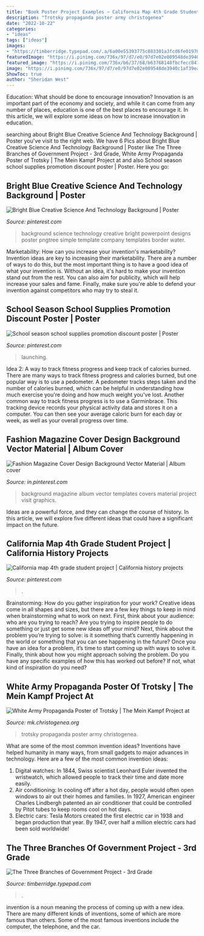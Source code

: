 ```yaml
---
title: "Book Poster Project Examples ~ California Map 4th Grade Student Project"
description: "Trotsky propaganda poster army christogenea"
date: "2022-10-22"
categories:
- "ideas"
tags: ["ideas"]
images:
- "https://timberridge.typepad.com/.a/6a00e55393775c883301a3fcd6fe01970b-800wi"
featuredImage: "https://i.pinimg.com/736x/97/d7/e0/97d7e02e089548de3940c1af39ea11cc--maps-california.jpg"
featured_image: "https://i.pinimg.com/736x/b6/37/68/b63768148fbcfecc8471451963055117.jpg"
image: "https://i.pinimg.com/736x/97/d7/e0/97d7e02e089548de3940c1af39ea11cc--maps-california.jpg"
ShowToc: true
author: "Sheridan West"
---
```



Education: What should be done to encourage innovation?
Innovation is an important part of the economy and society, and while it can come from any number of places, education is one of the best places to encourage it. In this article, we will explore some ideas on how to increase innovation in education.

	

		
searching about Bright Blue Creative Science And Technology Background | Poster you've visit to the right web. We have 6 Pics about Bright Blue Creative Science And Technology Background | Poster like The Three Branches of Government Project - 3rd Grade, White Army Propaganda Poster of Trotsky | The Mein Kampf Project at and also School season school supplies promotion discount poster | Poster. Here you go:
		
    
## Bright Blue Creative Science And Technology Background | Poster

<img loading=lazy src="https://i.pinimg.com/736x/9b/5c/eb/9b5ceb62d4946cdf18156788c47c8a92.jpg" onerror="this.onerror=null;this.src='https://tse4.mm.bing.net/th?id=OIP.BrTsOC9ih6O__oO6TeIwxQHaJ3&amp;pid=15.1';" alt="Bright Blue Creative Science And Technology Background | Poster">

_Source: pinterest.com_

>background science technology creative bright powerpoint designs poster pngtree simple template company templates border water. 

	

Marketability: How can you increase your invention's marketability?
Invention ideas are key to increasing their marketability. There are a number of ways to do this, but the most important thing is to have a good idea of what your invention is. Without an idea, it's hard to make your invention stand out from the rest. You can also aim for publicity, which will help increase your sales and fame. Finally, make sure you're able to defend your invention against competitors who may try to steal it.

    
## School Season School Supplies Promotion Discount Poster | Poster

<img loading=lazy src="https://i.pinimg.com/736x/b6/37/68/b63768148fbcfecc8471451963055117.jpg" onerror="this.onerror=null;this.src='https://tse2.mm.bing.net/th?id=OIP.oVGh_Q5X6WMRuchuHZtvagHaLG&amp;pid=15.1';" alt="School season school supplies promotion discount poster | Poster">

_Source: pinterest.com_

>launching. 

	

Idea 2: A way to track fitness progress and keep track of calories burned.
There are many ways to track fitness progress and calories burned, but one popular way is to use a pedometer. A pedometer tracks steps taken and the number of calories burned, which can be helpful in understanding how much exercise you're doing and how much weight you've lost. Another common way to track fitness progress is to use a Garminbrace. This tracking device records your physical activity data and stores it on a computer. You can then see your average caloric burn for each day or week, as well as your overall progress over time.

    
## Fashion Magazine Cover Design Background Vector Material | Album Cover

<img loading=lazy src="https://i.pinimg.com/736x/b1/0b/ee/b10beedd0afde59f188ff61ed41546e0.jpg" onerror="this.onerror=null;this.src='https://tse1.mm.bing.net/th?id=OIP.9ThNnaz1WmDm3yUb0oCdnwHaJ4&amp;pid=15.1';" alt="Fashion Magazine Cover Design Background Vector Material | Album cover">

_Source: in.pinterest.com_

>background magazine album vector templates covers material project visit graphics. 

	

Ideas are a powerful force, and they can change the course of history. In this article, we will explore five different ideas that could have a significant impact on the future.

    
## California Map 4th Grade Student Project | California History Projects

<img loading=lazy src="https://i.pinimg.com/736x/97/d7/e0/97d7e02e089548de3940c1af39ea11cc--maps-california.jpg" onerror="this.onerror=null;this.src='https://tse2.mm.bing.net/th?id=OIP.gGzXyMcRAYuVxwW9o5jHKAHaJ3&amp;pid=15.1';" alt="California map 4th grade student project | California history projects">

_Source: pinterest.com_

>. 

	

Brainstorming: How do you gather inspiration for your work?
Creative ideas come in all shapes and sizes, but there are a few key things to keep in mind when brainstorming what to work on next. First, think about your audience: who are you trying to reach? Are you trying to inspire people to do something or just get some new ideas off your mind? Next, think about the problem you’re trying to solve: is it something that’s currently happening in the world or something that you can see happening in the future? Once you have an idea for a problem, it’s time to start coming up with ways to solve it. Finally, think about how you might approach solving the problem. Do you have any specific examples of how this has worked out before? If not, what kind of inspiration do you need?

    
## White Army Propaganda Poster Of Trotsky | The Mein Kampf Project At

<img loading=lazy src="https://mk.christogenea.org/sites/default/files/styles/node_gallery_display/public/node_gallery/WhiteArmyPropagandaPosterOfTrotsky_0.jpg?itok=ZUAmxpTH" onerror="this.onerror=null;this.src='https://tse2.mm.bing.net/th?id=OIP.s87RUacBb5cQ9bsfMKuatAHaKO&amp;pid=15.1';" alt="White Army Propaganda Poster of Trotsky | The Mein Kampf Project at">

_Source: mk.christogenea.org_

>trotsky propaganda poster army christogenea. 

	

What are some of the most common invention ideas?
Inventions have helped humanity in many ways, from small gadgets to major advances in technology. Here are a few of the most common invention ideas:
1. Digital watches: In 1844, Swiss scientist Leonhard Euler invented the wristwatch, which allowed people to track their time and date more easily.
2. Air conditioning: In cooling off after a hot day, people would often open windows to air out their homes and families. In 1927, American engineer Charles Lindbergh patented an air conditioner that could be controlled by Pitot tubes to keep rooms cool on hot days.
3. Electric cars: Tesla Motors created the first electric car in 1938 and began production that year. By 1947, over half a million electric cars had been sold worldwide!

    
## The Three Branches Of Government Project - 3rd Grade

<img loading=lazy src="https://timberridge.typepad.com/.a/6a00e55393775c883301a3fcd6fe01970b-800wi" onerror="this.onerror=null;this.src='https://tse2.mm.bing.net/th?id=OIP.Xhsr2AEQAaaytvCLpXJ_XAHaJ4&amp;pid=15.1';" alt="The Three Branches of Government Project - 3rd Grade">

_Source: timberridge.typepad.com_

>. 

	

invention is a noun meaning the process of coming up with a new idea. There are many different kinds of inventions, some of which are more famous than others. Some of the most famous inventions include the computer, the telephone, and the car.

